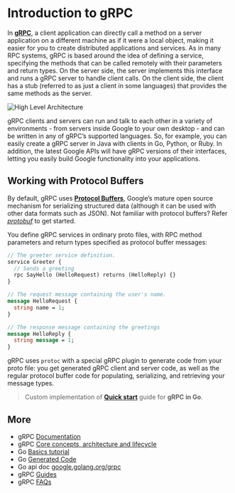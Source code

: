 # Introduction to gRPC

In **[gRPC](https://www.grpc.io/)**, a client application can directly call a method on a server application on a different machine as if it were a local object, making it easier for you to create distributed applications and services. As in many RPC systems, gRPC is based around the idea of defining a service, specifying the methods that can be called remotely with their parameters and return types. On the server side, the server implements this interface and runs a gRPC server to handle client calls. On the client side, the client has a stub (referred to as just a client in some languages) that provides the same methods as the server.

![High Level Architecture](https://www.grpc.io/img/landing-2.svg)

gRPC clients and servers can run and talk to each other in a variety of environments - from servers inside Google to your own desktop - and can be written in any of gRPC’s supported languages. So, for example, you can easily create a gRPC server in Java with clients in Go, Python, or Ruby. In addition, the latest Google APIs will have gRPC versions of their interfaces, letting you easily build Google functionality into your applications.

## Working with Protocol Buffers

By default, gRPC uses **[Protocol Buffers](https://developers.google.com/protocol-buffers/docs/overview)**, Google’s mature open source mechanism for serializing structured data (although it can be used with other data formats such as JSON). Not familiar with protocol buffers? Refer *[protobuf](https://github.com/hauntarl/golang/tree/master/protobuf)* to get started.

You define gRPC services in ordinary proto files, with RPC method parameters and return types specified as protocol buffer messages:

``` proto
// The greeter service definition.
service Greeter {
  // Sends a greeting
  rpc SayHello (HelloRequest) returns (HelloReply) {}
}

// The request message containing the user's name.
message HelloRequest {
  string name = 1;
}

// The response message containing the greetings
message HelloReply {
  string message = 1;
}
```

gRPC uses `protoc` with a special gRPC plugin to generate code from your proto file: you get generated gRPC client and server code, as well as the regular protocol buffer code for populating, serializing, and retrieving your message types.

>Custom implementation of **[Quick start](https://www.grpc.io/docs/languages/go/quickstart/)** guide for **gRPC in Go**.

## More

- gRPC [Documentation](https://www.grpc.io/docs/)
- gRPC [Core concepts, architecture and lifecycle](https://www.grpc.io/docs/what-is-grpc/core-concepts/)
- Go [Basics tutorial](https://grpc.io/docs/languages/go/basics/)
- Go [Generated Code](https://www.grpc.io/docs/languages/go/generated-code/)
- Go api doc [google.golang.org/grpc](https://pkg.go.dev/google.golang.org/grpc)
- gRPC [Guides](https://grpc.io/docs/guides/)
- gRPC [FAQs](https://www.grpc.io/docs/what-is-grpc/faq/)

<!--
## Description

Insert details about tutorial

### Project Structure

- insert relevant information

### Run Commands

- go run duh...

### Output

``` terminal
```
